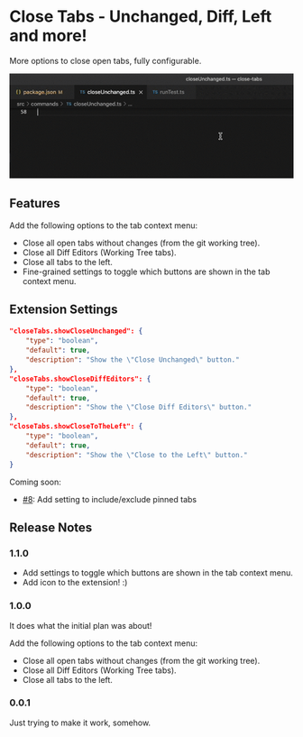 # Close Tabs - Unchanged, Diff, Left and more!

More options to close open tabs, fully configurable.

![demo](./demo.gif)

## Features

Add the following options to the tab context menu:

- Close all open tabs without changes (from the git working tree).
- Close all Diff Editors (Working Tree tabs).
- Close all tabs to the left.
- Fine-grained settings to toggle which buttons are shown in the tab context menu.

## Extension Settings

```json
"closeTabs.showCloseUnchanged": {
    "type": "boolean",
    "default": true,
    "description": "Show the \"Close Unchanged\" button."
},
"closeTabs.showCloseDiffEditors": {
    "type": "boolean",
    "default": true,
    "description": "Show the \"Close Diff Editors\" button."
},
"closeTabs.showCloseToTheLeft": {
    "type": "boolean",
    "default": true,
    "description": "Show the \"Close to the Left\" button."
}
```

Coming soon:

- [#8](https://github.com/Balastrong/close-tabs/issues/8): Add setting to include/exclude pinned tabs

## Release Notes

### 1.1.0

- Add settings to toggle which buttons are shown in the tab context menu.
- Add icon to the extension! :)

### 1.0.0

It does what the initial plan was about!

Add the following options to the tab context menu:

- Close all open tabs without changes (from the git working tree).
- Close all Diff Editors (Working Tree tabs).
- Close all tabs to the left.

### 0.0.1

Just trying to make it work, somehow.
